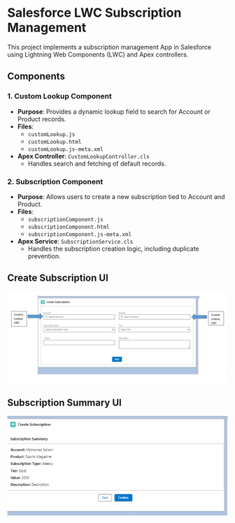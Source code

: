 # Salesforce LWC Subscription Management

This project implements a subscription management App in Salesforce using Lightning Web Components (LWC) and Apex controllers.

## Components
### 1. Custom Lookup Component
- **Purpose**: Provides a dynamic lookup field to search for Account or Product records.
- **Files**:
  - `customLookup.js`
  - `customLookup.html`
  - `customLookup.js-meta.xml`
- **Apex Controller**: `CustomLookupController.cls`
  - Handles search and fetching of default records.

### 2. Subscription Component
- **Purpose**: Allows users to create a new subscription tied to Account and Product.
- **Files**:
  - `subscriptionComponent.js`
  - `subscriptionComponent.html`
  - `subscriptionComponent.js-meta.xml`
- **Apex Service**: `SubscriptionService.cls`
  - Handles the subscription creation logic, including duplicate prevention.

## Create Subscription UI
![Create Subscription](./create_subscription1.png)

## Subscription Summary UI
![Create Subscription](./summary.png)
